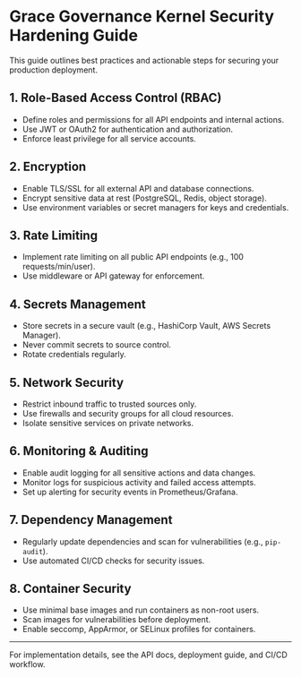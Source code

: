 # Grace Governance Kernel Security Hardening Guide

This guide outlines best practices and actionable steps for securing your production deployment.

## 1. Role-Based Access Control (RBAC)
- Define roles and permissions for all API endpoints and internal actions.
- Use JWT or OAuth2 for authentication and authorization.
- Enforce least privilege for all service accounts.

## 2. Encryption
- Enable TLS/SSL for all external API and database connections.
- Encrypt sensitive data at rest (PostgreSQL, Redis, object storage).
- Use environment variables or secret managers for keys and credentials.

## 3. Rate Limiting
- Implement rate limiting on all public API endpoints (e.g., 100 requests/min/user).
- Use middleware or API gateway for enforcement.

## 4. Secrets Management
- Store secrets in a secure vault (e.g., HashiCorp Vault, AWS Secrets Manager).
- Never commit secrets to source control.
- Rotate credentials regularly.

## 5. Network Security
- Restrict inbound traffic to trusted sources only.
- Use firewalls and security groups for all cloud resources.
- Isolate sensitive services on private networks.

## 6. Monitoring & Auditing
- Enable audit logging for all sensitive actions and data changes.
- Monitor logs for suspicious activity and failed access attempts.
- Set up alerting for security events in Prometheus/Grafana.

## 7. Dependency Management
- Regularly update dependencies and scan for vulnerabilities (e.g., `pip-audit`).
- Use automated CI/CD checks for security issues.

## 8. Container Security
- Use minimal base images and run containers as non-root users.
- Scan images for vulnerabilities before deployment.
- Enable seccomp, AppArmor, or SELinux profiles for containers.

---
For implementation details, see the API docs, deployment guide, and CI/CD workflow.
